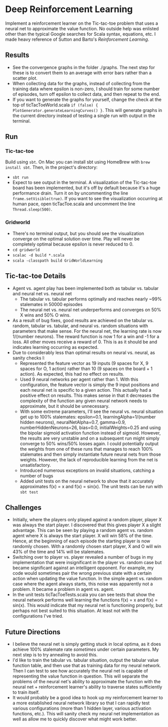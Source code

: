 # Deep Reinforcement Learning
Implement a reinforcement learner on the Tic-tac-toe problem that uses a neural net to approximate the value function.  No outside help was enlisted other than the typical Google searches for Scala syntax, equations, etc.  I made heavy reference of Sutton and Barto's _Reinforcement Learning_.

## Results
- See the convergence graphs in the folder ./graphs.  The next step for these is to convert them to an average with error bars rather than a scatter plot.  
- When collecting data for the graphs, instead of collecting from the training data where epsilon is non-zero, I should train for some number of episodes, turn off epsilon to collect data, and then repeat to the end.
- If you want to generate the graphs for yourself, change the check at the top of ticTacToeWorld.scala `if (false) { PlotGenerator.generateLearningCurves() }`.  This will generate graphs in the current directory instead of testing a single run with output in the terminal.

## Run
### Tic-tac-toe
Build using `sbt`.  On Mac you can install sbt using HomeBrew with `brew install sbt`.  Then, in the project's directory:
- `sbt run`
- Expect to see output in the terminal.  A visualization of the Tic-tac-toe board has been implemented, but it's off by default because it's a huge performance drain.  Turn it on by uncommenting the line `frame.setVisible(true)`. If you want to see the visualization occurring at human pace, open ticTacToe.scala and uncomment the line `Thread.sleep(500)`.  
### Gridworld
- There's no terminal output, but you should see the visualization converge on the optimal solution over time.  Play will never be completely optimal because epsilon is never reduced to 0. 
- `cd gridworld`
- `scalac -d build *.scala`
- `scala -classpath build GridWorldLearning`

## Tic-tac-toe Details
- Agent vs. agent play has been implemented both as tabular vs. tabular and neural net vs. neural net
    - The tabular vs. tabular performs optimally and reaches nearly ~99% stalemates in 50000 episodes
    - The neural net vs. neural net underperforms and converges on 50% X wins and 50% O wins.
- As a result of bug fixes, good results are achieved on the tabular vs. random, tabular vs. tabular, and neural vs. random situations with parameters that make sense.  For the neural net, the learning rate is now 1/(number neurons).  The reward function is now 1 for a win and -1 for a loss.  All other moves receive a reward of 0.  This is as it should be and indicates learning occurring as expected.
- Due to considerably less than optimal results on neural vs. neural, as sanity checks I: 
    - Represented the feature vector as 19 inputs (9 spaces for X, 9 spaces for O, 1 action) rather than 10 (9 spaces on the board + 1 action).  As expected, this had no effect on results.
    - Used 9 neural networks per agent rather than 1.  With this configuration, the feature vector is simply the 9 input positions and each neural net is specific to a given action.  This actually had a positive effect on results.  This makes sense in that it decreases the complexity of the function any given neural network needs to approximate, but it should be unnecessary.
    - With some extreme parameters, I'll see the neural vs. neural situation get up to 100% stalemates: epsilon=0.1, learningAlpha=1/(number hidden neurons), neuralNetAlpha=0.7, gamma=0.9, numberHiddenNeurons=26, bias=0.0, initialWeights=0.25 and using the bipolar sigmoid activation function instead of sigmoid.  However, the results are very unstable and on a subsequent run might simply converge to 50% wins/50% losses again.  I could potentially output the weights from one of these runs that manages to reach 100% stalemates and then simply instantiate future neural nets from those weights.  However, the lack of reproducible learning from the net is unsatisfactory.
    - Introduced numerous exceptions on invalid situations, catching a number of bugs
    - Added unit tests on the neural network to show that it accurately approximates f(x) = x and f(x) = sin(x).  The unit tests can be run with `sbt test`

## Challenges
- Initially, where the players only played against a random player, player X was always the start player.  I discovered that this gives player X a slight advantage.  This can be seen by playing a random agent vs. random agent where X is always the start player.  X will win 58% of the time.  Hence, at the beginning of each episode the starting player is now randomly chosen.  With a randomly chosen start player, X and O will win 43% of the time and 14% will be stalemates.
- Switching over to player vs. player revealed a number of bugs in my implementation that were insignificant in the player vs. random case but became significant against an intelligent opponent.  For example, my code would sometimes pair the wrong previous state with a certain action when updating the value function.  In the simple agent vs. random case where the agent always starts, this noise was apparently not a problem.  It became a problem in agent vs. agent.
- In the unit tests ticTacToeTests.scala you can see tests that show the neural network performs well learning the functions f(x) = x and f(x) = sin(x).  This would indicate that my neural net is functioning properly, but perhaps not best suited to this situation.  At least not with the configurations I've tried.

## Future Directions
- I believe the neural net is simply getting stuck in local optima, as it does achieve 100% stalemate rate *sometimes* under certain parameters.  My next step is to try annealing to avoid this.
- I'd like to train the tabular vs. tabular situation, output the tabular value function table, and then use that as training data for my neural network.  Then I can test to see how accurately the neural net is capable of representing the value function in question.  This will separate the problems of the neural net's ability to approximate the function with the neural net + reinforcement learner's ability to traverse states sufficiently to train itself. 
- It would probably be a good idea to hook up my reinforcement learner to a more established neural network library so that I can rapidly test various configurations (more than 1 hidden layer, various activation functions, etc.).  This will sanity check my neural net implementation as well as allow me to quickly discover what might work better.

